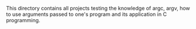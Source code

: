 This directory contains all projects testing the knowledge of argc, argv, how to use arguments passed to one's program and its application in C programming.
